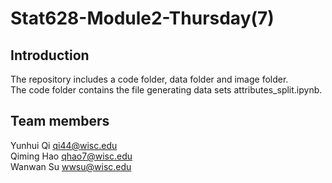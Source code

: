 # Stat628-Module2-Thursday(7)

## Introduction
The repository includes a code folder, data folder and image folder.<br>
The code folder contains the file generating data sets attributes_split.ipynb.






## Team members
Yunhui Qi          qi44@wisc.edu<br>
Qiming Hao         qhao7@wisc.edu<br>
Wanwan Su          wwsu@wisc.edu<br>
